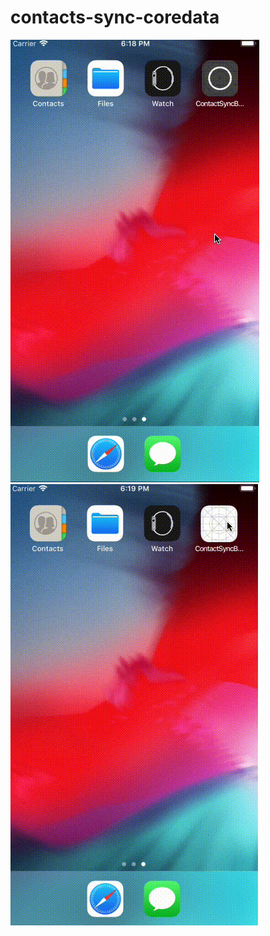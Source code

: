 # contacts-sync-coredata

![alt text](ContactFetchFirstTime.gif)
![alt text](ContactAlreadySync.gif)
